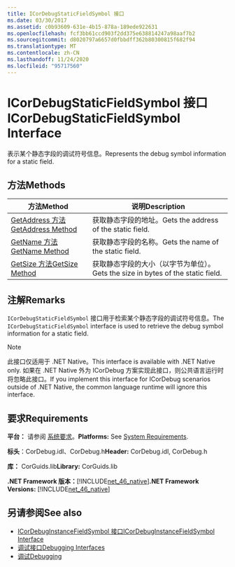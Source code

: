 ```yaml
---
title: ICorDebugStaticFieldSymbol 接口
ms.date: 03/30/2017
ms.assetid: c0b93609-631e-4b15-878a-189ede922631
ms.openlocfilehash: fcf3bb61ccd903f2dd375e638814247a98aaf7b2
ms.sourcegitcommit: d8020797a6657d0fbbdff362b80300815f682f94
ms.translationtype: MT
ms.contentlocale: zh-CN
ms.lasthandoff: 11/24/2020
ms.locfileid: "95717560"
---
```

# <a name="icordebugstaticfieldsymbol-interface"></a><span data-ttu-id="1bac5-102">ICorDebugStaticFieldSymbol 接口</span><span class="sxs-lookup"><span data-stu-id="1bac5-102">ICorDebugStaticFieldSymbol Interface</span></span>

<span data-ttu-id="1bac5-103">表示某个静态字段的调试符号信息。</span><span class="sxs-lookup"><span data-stu-id="1bac5-103">Represents the debug symbol information for a static field.</span></span>  
  
## <a name="methods"></a><span data-ttu-id="1bac5-104">方法</span><span class="sxs-lookup"><span data-stu-id="1bac5-104">Methods</span></span>  
  
|<span data-ttu-id="1bac5-105">方法</span><span class="sxs-lookup"><span data-stu-id="1bac5-105">Method</span></span>|<span data-ttu-id="1bac5-106">说明</span><span class="sxs-lookup"><span data-stu-id="1bac5-106">Description</span></span>|  
|------------|-----------------|  
|[<span data-ttu-id="1bac5-107">GetAddress 方法</span><span class="sxs-lookup"><span data-stu-id="1bac5-107">GetAddress Method</span></span>](icordebugstaticfieldsymbol-getaddress-method.md)|<span data-ttu-id="1bac5-108">获取静态字段的地址。</span><span class="sxs-lookup"><span data-stu-id="1bac5-108">Gets the address of the static field.</span></span>|  
|[<span data-ttu-id="1bac5-109">GetName 方法</span><span class="sxs-lookup"><span data-stu-id="1bac5-109">GetName Method</span></span>](icordebugstaticfieldsymbol-getname-method.md)|<span data-ttu-id="1bac5-110">获取静态字段的名称。</span><span class="sxs-lookup"><span data-stu-id="1bac5-110">Gets the name of the static field.</span></span>|  
|[<span data-ttu-id="1bac5-111">GetSize 方法</span><span class="sxs-lookup"><span data-stu-id="1bac5-111">GetSize Method</span></span>](icordebugstaticfieldsymbol-getsize-method.md)|<span data-ttu-id="1bac5-112">获取静态字段的大小（以字节为单位）。</span><span class="sxs-lookup"><span data-stu-id="1bac5-112">Gets the size in bytes of the static field.</span></span>|  
  
## <a name="remarks"></a><span data-ttu-id="1bac5-113">注解</span><span class="sxs-lookup"><span data-stu-id="1bac5-113">Remarks</span></span>  

 <span data-ttu-id="1bac5-114">`ICorDebugStaticFieldSymbol` 接口用于检索某个静态字段的调试符号信息。</span><span class="sxs-lookup"><span data-stu-id="1bac5-114">The `ICorDebugStaticFieldSymbol` interface is used to retrieve the debug symbol information for a static field.</span></span>  
  
> [!NOTE]
> <span data-ttu-id="1bac5-115">此接口仅适用于 .NET Native。</span><span class="sxs-lookup"><span data-stu-id="1bac5-115">This interface is available with .NET Native only.</span></span> <span data-ttu-id="1bac5-116">如果在 .NET Native 外为 ICorDebug 方案实现此接口，则公共语言运行时将忽略此接口。</span><span class="sxs-lookup"><span data-stu-id="1bac5-116">If you implement this interface for ICorDebug scenarios outside of .NET Native, the common language runtime will ignore this interface.</span></span>  
  
## <a name="requirements"></a><span data-ttu-id="1bac5-117">要求</span><span class="sxs-lookup"><span data-stu-id="1bac5-117">Requirements</span></span>  

 <span data-ttu-id="1bac5-118">**平台：** 请参阅 [系统要求](../../get-started/system-requirements.md)。</span><span class="sxs-lookup"><span data-stu-id="1bac5-118">**Platforms:** See [System Requirements](../../get-started/system-requirements.md).</span></span>  
  
 <span data-ttu-id="1bac5-119">**标头**：CorDebug.idl、CorDebug.h</span><span class="sxs-lookup"><span data-stu-id="1bac5-119">**Header:** CorDebug.idl, CorDebug.h</span></span>  
  
 <span data-ttu-id="1bac5-120">**库：** CorGuids.lib</span><span class="sxs-lookup"><span data-stu-id="1bac5-120">**Library:** CorGuids.lib</span></span>  
  
 <span data-ttu-id="1bac5-121">**.NET Framework 版本：**[!INCLUDE[net_46_native](../../../../includes/net-46-native-md.md)]</span><span class="sxs-lookup"><span data-stu-id="1bac5-121">**.NET Framework Versions:** [!INCLUDE[net_46_native](../../../../includes/net-46-native-md.md)]</span></span>  
  
## <a name="see-also"></a><span data-ttu-id="1bac5-122">另请参阅</span><span class="sxs-lookup"><span data-stu-id="1bac5-122">See also</span></span>

- [<span data-ttu-id="1bac5-123">ICorDebugInstanceFieldSymbol 接口</span><span class="sxs-lookup"><span data-stu-id="1bac5-123">ICorDebugInstanceFieldSymbol Interface</span></span>](icordebuginstancefieldsymbol-interface.md)
- [<span data-ttu-id="1bac5-124">调试接口</span><span class="sxs-lookup"><span data-stu-id="1bac5-124">Debugging Interfaces</span></span>](debugging-interfaces.md)
- [<span data-ttu-id="1bac5-125">调试</span><span class="sxs-lookup"><span data-stu-id="1bac5-125">Debugging</span></span>](index.md)
